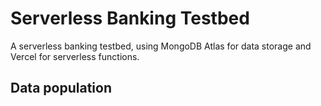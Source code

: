 # Serverless Banking Testbed

A serverless banking testbed, using MongoDB Atlas for data storage and Vercel
for serverless functions.

## Data population
